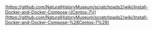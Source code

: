 [https://github.com/NaturalHistoryMuseum/scratchpads2/wiki/Install-Docker-and-Docker-Compose-\(Centos-7\)](https://github.com/NaturalHistoryMuseum/scratchpads2/wiki/Install-Docker-and-Docker-Compose-%28Centos-7%29)

